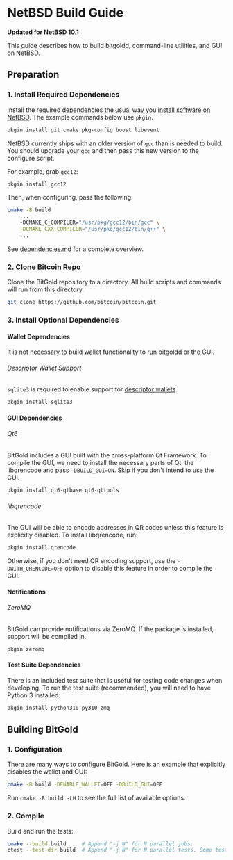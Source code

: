 # NetBSD Build Guide

**Updated for NetBSD [10.1](https://netbsd.org/releases/formal-10/NetBSD-10.1.html)**

This guide describes how to build bitgoldd, command-line utilities, and GUI on NetBSD.

## Preparation

### 1. Install Required Dependencies

Install the required dependencies the usual way you [install software on NetBSD](https://www.netbsd.org/docs/guide/en/chap-boot.html#chap-boot-pkgsrc).
The example commands below use `pkgin`.

```bash
pkgin install git cmake pkg-config boost libevent
```

NetBSD currently ships with an older version of `gcc` than is needed to build. You should upgrade your `gcc` and then pass this new version to the configure script.

For example, grab `gcc12`:
```
pkgin install gcc12
```

Then, when configuring, pass the following:
```bash
cmake -B build
    ...
    -DCMAKE_C_COMPILER="/usr/pkg/gcc12/bin/gcc" \
    -DCMAKE_CXX_COMPILER="/usr/pkg/gcc12/bin/g++" \
    ...
```

See [dependencies.md](dependencies.md) for a complete overview.

### 2. Clone Bitcoin Repo

Clone the BitGold repository to a directory. All build scripts and commands will run from this directory.

```bash
git clone https://github.com/bitcoin/bitcoin.git
```

### 3. Install Optional Dependencies

#### Wallet Dependencies

It is not necessary to build wallet functionality to run bitgoldd or the GUI.

###### Descriptor Wallet Support

`sqlite3` is required to enable support for [descriptor wallets](https://github.com/bitcoin/bitcoin/blob/master/doc/descriptors.md).

```bash
pkgin install sqlite3
```

#### GUI Dependencies
###### Qt6

BitGold includes a GUI built with the cross-platform Qt Framework. To compile the GUI, we need to install
the necessary parts of Qt, the libqrencode and pass `-DBUILD_GUI=ON`. Skip if you don't intend to use the GUI.

```bash
pkgin install qt6-qtbase qt6-qttools
```

###### libqrencode

The GUI will be able to encode addresses in QR codes unless this feature is explicitly disabled. To install libqrencode, run:

```bash
pkgin install qrencode
```

Otherwise, if you don't need QR encoding support, use the `-DWITH_QRENCODE=OFF` option to disable this feature in order to compile the GUI.

#### Notifications
###### ZeroMQ

BitGold can provide notifications via ZeroMQ. If the package is installed, support will be compiled in.
```bash
pkgin zeromq
```

#### Test Suite Dependencies

There is an included test suite that is useful for testing code changes when developing.
To run the test suite (recommended), you will need to have Python 3 installed:

```bash
pkgin install python310 py310-zmq
```

## Building BitGold

### 1. Configuration

There are many ways to configure BitGold. Here is an example that
explicitly disables the wallet and GUI:

```bash
cmake -B build -DENABLE_WALLET=OFF -DBUILD_GUI=OFF
```

Run `cmake -B build -LH` to see the full list of available options.

### 2. Compile

Build and run the tests:

```bash
cmake --build build     # Append "-j N" for N parallel jobs.
ctest --test-dir build  # Append "-j N" for N parallel tests. Some tests are disabled if Python 3 is not available.
```
